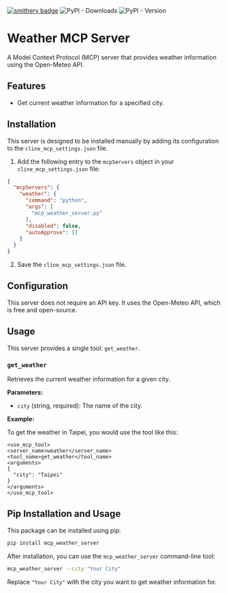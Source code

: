 [![smithery badge](https://smithery.ai/badge/@isdaniel/mcp_weather_server)](https://smithery.ai/server/@isdaniel/mcp_weather_server)
![PyPI - Downloads](https://img.shields.io/pypi/dm/mcp-weather-server)
![PyPI - Version](https://img.shields.io/pypi/v/mcp-weather-server)

# Weather MCP Server

A Model Context Protocol (MCP) server that provides weather information using the Open-Meteo API.

## Features

* Get current weather information for a specified city.

## Installation

This server is designed to be installed manually by adding its configuration to the `cline_mcp_settings.json` file.

1.  Add the following entry to the `mcpServers` object in your `cline_mcp_settings.json` file:

```json
{
  "mcpServers": {
    "weather": {
      "command": "python",
      "args": [
        "mcp_weather_server.py"
      ],
      "disabled": false,
      "autoApprove": []
    }
  }
}
```

2. Save the `cline_mcp_settings.json` file.

## Configuration

This server does not require an API key. It uses the Open-Meteo API, which is free and open-source.

## Usage

This server provides a single tool: `get_weather`.

### `get_weather`

Retrieves the current weather information for a given city.

**Parameters:**

*   `city` (string, required): The name of the city.

**Example:**

To get the weather in Taipei, you would use the tool like this:

```
<use_mcp_tool>
<server_name>weather</server_name>
<tool_name>get_weather</tool_name>
<arguments>
{
  "city": "Taipei"
}
</arguments>
</use_mcp_tool>
```

## Pip Installation and Usage

This package can be installed using pip:

```bash
pip install mcp_weather_server
```

After installation, you can use the `mcp_weather_server` command-line tool:

```bash
mcp_weather_server --city "Your City"
```

Replace `"Your City"` with the city you want to get weather information for.
